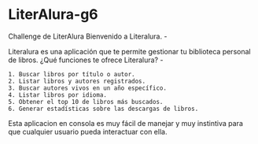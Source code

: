 # LiterAlura-g6
Challenge de LiterAlura
Bienvenido a Literalura. -

Literalura es una aplicación que te permite gestionar tu biblioteca personal de libros.
¿Qué funciones te ofrece Literalura? -

    1. Buscar libros por título o autor.
    2. Listar libros y autores registrados.
    3. Buscar autores vivos en un año específico.
    4. Listar libros por idioma.
    5. Obtener el top 10 de libros más buscados.
    6. Generar estadísticas sobre las descargas de libros.

Esta aplicacion en consola es muy fácil de manejar y muy instintiva para que cualquier usuario pueda interactuar con ella. 



